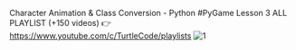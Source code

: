Character Animation & Class Conversion - Python #PyGame Lesson 3
ALL PLAYLIST (+150 videos) 👉 https://www.youtube.com/c/TurtleCode/playlists
![1](https://user-images.githubusercontent.com/85156399/172400636-6fd3f781-7cad-4477-a1d0-b3f3c2216323.png)



